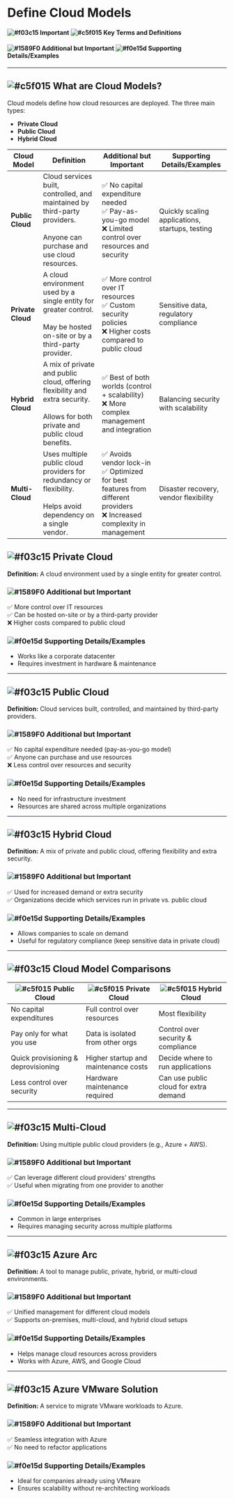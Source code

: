 # Define Cloud Models

#### ![#f03c15](https://placehold.co/15x15/f03c15/f03c15.png) **Important**          ![#c5f015](https://placehold.co/15x15/c5f015/c5f015.png) **Key Terms and Definitions**
#### ![#1589F0](https://placehold.co/15x15/1589F0/1589F0.png) **Additional but Important**    ![#f0e15d](https://placehold.co/15x15/f0e15d/f0e15d.png) **Supporting Details/Examples**

---

## ![#c5f015](https://placehold.co/15x15/c5f015/c5f015.png) **What are Cloud Models?**  
Cloud models define how cloud resources are deployed. The three main types:  
- **Private Cloud**  
- **Public Cloud**  
- **Hybrid Cloud**  

| **Cloud Model**   | **Definition**                                           | **Additional but Important**                                      | **Supporting Details/Examples**                                      |
|------------------|-------------------------------------------------------|------------------------------------------------------|--------------------------------------------------|
| **Public Cloud** | Cloud services built, controlled, and maintained by third-party providers. <br><br> Anyone can purchase and use cloud resources. | ✅ No capital expenditure needed <br> ✅ Pay-as-you-go model <br> ❌ Limited control over resources and security   | Quickly scaling applications, startups, testing |
| **Private Cloud** | A cloud environment used by a single entity for greater control. <br><br> May be hosted on-site or by a third-party provider. | ✅ More control over IT resources <br> ✅ Custom security policies <br> ❌ Higher costs compared to public cloud  | Sensitive data, regulatory compliance |
| **Hybrid Cloud** | A mix of private and public cloud, offering flexibility and extra security. <br><br> Allows for both private and public cloud benefits. | ✅ Best of both worlds (control + scalability) <br> ❌ More complex management and integration | Balancing security with scalability |
| **Multi-Cloud**  | Uses multiple public cloud providers for redundancy or flexibility. <br><br> Helps avoid dependency on a single vendor. | ✅ Avoids vendor lock-in <br> ✅ Optimized for best features from different providers <br> ❌ Increased complexity in management  | Disaster recovery, vendor flexibility |


## ![#f03c15](https://placehold.co/15x15/f03c15/f03c15.png) **Private Cloud**  
**Definition:** A cloud environment used by a single entity for greater control.  

### ![#1589F0](https://placehold.co/15x15/1589F0/1589F0.png) **Additional but Important**  
✅ More control over IT resources  
✅ Can be hosted on-site or by a third-party provider  
❌ Higher costs compared to public cloud  

### ![#f0e15d](https://placehold.co/15x15/f0e15d/f0e15d.png) **Supporting Details/Examples**  
- Works like a corporate datacenter  
- Requires investment in hardware & maintenance  

---

## ![#f03c15](https://placehold.co/15x15/f03c15/f03c15.png) **Public Cloud**  
**Definition:** Cloud services built, controlled, and maintained by third-party providers.  

### ![#1589F0](https://placehold.co/15x15/1589F0/1589F0.png) **Additional but Important**  
✅ No capital expenditure needed (pay-as-you-go model)  
✅ Anyone can purchase and use resources  
❌ Less control over resources and security  

### ![#f0e15d](https://placehold.co/15x15/f0e15d/f0e15d.png) **Supporting Details/Examples**  
- No need for infrastructure investment  
- Resources are shared across multiple organizations  

---

## ![#f03c15](https://placehold.co/15x15/f03c15/f03c15.png) **Hybrid Cloud**  
**Definition:** A mix of private and public cloud, offering flexibility and extra security.  

### ![#1589F0](https://placehold.co/15x15/1589F0/1589F0.png) **Additional but Important**  
✅ Used for increased demand or extra security  
✅ Organizations decide which services run in private vs. public cloud  

### ![#f0e15d](https://placehold.co/15x15/f0e15d/f0e15d.png) **Supporting Details/Examples**  
- Allows companies to scale on demand  
- Useful for regulatory compliance (keep sensitive data in private cloud)  

---

## ![#f03c15](https://placehold.co/15x15/f03c15/f03c15.png) **Cloud Model Comparisons**  

| ![#c5f015](https://placehold.co/15x15/c5f015/c5f015.png) **Public Cloud** | ![#c5f015](https://placehold.co/15x15/c5f015/c5f015.png) **Private Cloud** | ![#c5f015](https://placehold.co/15x15/c5f015/c5f015.png) **Hybrid Cloud** |
|---------------------------------|---------------------------------|---------------------------------|
| No capital expenditures | Full control over resources | Most flexibility |
| Pay only for what you use | Data is isolated from other orgs | Control over security & compliance |
| Quick provisioning & deprovisioning | Higher startup and maintenance costs | Decide where to run applications |
| Less control over security | Hardware maintenance required | Can use public cloud for extra demand |

---

## ![#f03c15](https://placehold.co/15x15/f03c15/f03c15.png) **Multi-Cloud**  
**Definition:** Using multiple public cloud providers (e.g., Azure + AWS).  

### ![#1589F0](https://placehold.co/15x15/1589F0/1589F0.png) **Additional but Important**  
✅ Can leverage different cloud providers' strengths  
✅ Useful when migrating from one provider to another  

### ![#f0e15d](https://placehold.co/15x15/f0e15d/f0e15d.png) **Supporting Details/Examples**  
- Common in large enterprises  
- Requires managing security across multiple platforms  

---

## ![#f03c15](https://placehold.co/15x15/f03c15/f03c15.png) **Azure Arc**  
**Definition:** A tool to manage public, private, hybrid, or multi-cloud environments.  

### ![#1589F0](https://placehold.co/15x15/1589F0/1589F0.png) **Additional but Important**  
✅ Unified management for different cloud models  
✅ Supports on-premises, multi-cloud, and hybrid cloud setups  

### ![#f0e15d](https://placehold.co/15x15/f0e15d/f0e15d.png) **Supporting Details/Examples**  
- Helps manage cloud resources across providers  
- Works with Azure, AWS, and Google Cloud  

---

## ![#f03c15](https://placehold.co/15x15/f03c15/f03c15.png) **Azure VMware Solution**  
**Definition:** A service to migrate VMware workloads to Azure.  

### ![#1589F0](https://placehold.co/15x15/1589F0/1589F0.png) **Additional but Important**  
✅ Seamless integration with Azure  
✅ No need to refactor applications  

### ![#f0e15d](https://placehold.co/15x15/f0e15d/f0e15d.png) **Supporting Details/Examples**  
- Ideal for companies already using VMware  
- Ensures scalability without re-architecting workloads  
